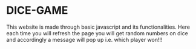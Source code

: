 # DICE-GAME
This website is made through basic javascript and its functionalities. Here each time you will refresh the page you will get random numbers on dice and accordingly a message will pop up i.e. which player won!!!
